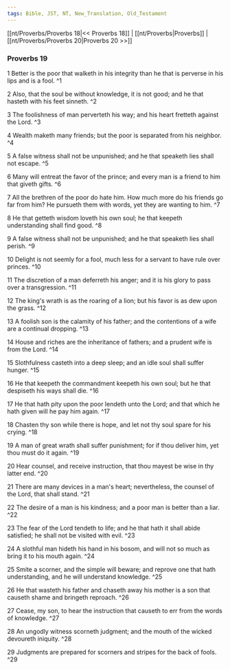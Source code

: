 ```yaml
---
tags: Bible, JST, NT, New_Translation, Old_Testament
---
```


[[nt/Proverbs/Proverbs 18|<< Proverbs 18]] | [[nt/Proverbs|Proverbs]] | [[nt/Proverbs/Proverbs 20|Proverbs 20 >>]]

### Proverbs 19

1 Better is the poor that walketh in his integrity than he that is perverse in his lips and is a fool.  ^1

2 Also, that the soul be without knowledge, it is not good; and he that hasteth with his feet sinneth.  ^2

3 The foolishness of man perverteth his way; and his heart fretteth against the Lord.  ^3

4 Wealth maketh many friends; but the poor is separated from his neighbor.  ^4

5 A false witness shall not be unpunished; and he that speaketh lies shall not escape.  ^5

6 Many will entreat the favor of the prince; and every man is a friend to him that giveth gifts.  ^6

7 All the brethren of the poor do hate him. How much more do his friends go far from him? He pursueth them with words, yet they are wanting to him.  ^7

8 He that getteth wisdom loveth his own soul; he that keepeth understanding shall find good.  ^8

9 A false witness shall not be unpunished; and he that speaketh lies shall perish.  ^9

10 Delight is not seemly for a fool, much less for a servant to have rule over princes.  ^10

11 The discretion of a man deferreth his anger; and it is his glory to pass over a transgression.  ^11

12 The king\'s wrath is as the roaring of a lion; but his favor is as dew upon the grass.  ^12

13 A foolish son is the calamity of his father; and the contentions of a wife are a continual dropping.  ^13

14 House and riches are the inheritance of fathers; and a prudent wife is from the Lord.  ^14

15 Slothfulness casteth into a deep sleep; and an idle soul shall suffer hunger.  ^15

16 He that keepeth the commandment keepeth his own soul; but he that despiseth his ways shall die.  ^16

17 He that hath pity upon the poor lendeth unto the Lord; and that which he hath given will he pay him again.  ^17

18 Chasten thy son while there is hope, and let not thy soul spare for his crying.  ^18

19 A man of great wrath shall suffer punishment; for if thou deliver him, yet thou must do it again.  ^19

20 Hear counsel, and receive instruction, that thou mayest be wise in thy latter end.  ^20

21 There are many devices in a man\'s heart; nevertheless, the counsel of the Lord, that shall stand.  ^21

22 The desire of a man is his kindness; and a poor man is better than a liar.  ^22

23 The fear of the Lord tendeth to life; and he that hath it shall abide satisfied; he shall not be visited with evil.  ^23

24 A slothful man hideth his hand in his bosom, and will not so much as bring it to his mouth again.  ^24

25 Smite a scorner, and the simple will beware; and reprove one that hath understanding, and he will understand knowledge.  ^25

26 He that wasteth his father and chaseth away his mother is a son that causeth shame and bringeth reproach.  ^26

27 Cease, my son, to hear the instruction that causeth to err from the words of knowledge.  ^27

28 An ungodly witness scorneth judgment; and the mouth of the wicked devoureth iniquity.  ^28

29 Judgments are prepared for scorners and stripes for the back of fools.  ^29

 
